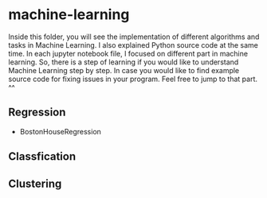 # machine-learning
Inside this folder, you will see the implementation of different algorithms and tasks in Machine Learning. I also explained Python source code at the same time. In each jupyter notebook file, I focused on different part in machine learning. So, there is a step of learning if you would like to understand Machine Learning step by step. In case you would like to find example source code for fixing issues in your program. Feel free to jump to that part. ^^

## Regression
- BostonHouseRegression


## Classfication



## Clustering